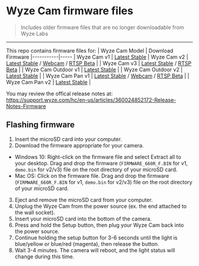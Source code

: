 # Wyze Cam firmware files
> Includes older firmware files that are no longer downloadable from Wyze Labs
---

This repo contains firmware files for:
| Wyze Cam Model | Download Firmware
|-----------|-----
| Wyze Cam v1 | [Latest Stable](https://github.com/kohrar/Wyze-Firmwares/raw/master/v1/latest.bin.zip)
| Wyze Cam v2 | [Latest Stable](https://github.com/kohrar/Wyze-Firmwares/raw/master/v2/latest.bin.zip) / [Webcam](https://github.com/kohrar/Wyze-Firmwares/raw/master/v2/V2Webcam.zip) / [RTSP Beta](https://github.com/kohrar/Wyze-Firmwares/raw/master/v2/latest-rtsp.bin.zip) |
| Wyze Cam v3 | [Latest Stable](https://github.com/kohrar/Wyze-Firmwares/raw/master/v3/latest.zip) / [RTSP Beta](https://github.com/kohrar/Wyze-Firmwares/raw/master/v3/latest-rtsp.zip) |
| Wyze Cam Outdoor v1 | [Latest Stable](https://github.com/kohrar/Wyze-Firmwares/raw/master/vco/latest.zip) |
| Wyze Cam Outdoor v2 | [Latest Stable](https://github.com/kohrar/Wyze-Firmwares/raw/master/vcov2/latest.zip) |
| Wyze Cam Pan v1 | [Latest Stable](https://github.com/kohrar/Wyze-Firmwares/raw/master/pan/latest.bin.zip) / [Webcam](https://github.com/kohrar/Wyze-Firmwares/raw/master/pan/PanWebcam.zip) / [RTSP Beta](https://github.com/kohrar/Wyze-Firmwares/raw/master/pan/latest-rtsp.zip) |
| Wyze Cam Pan v2 | [Latest Stable](https://github.com/kohrar/Wyze-Firmwares/raw/master/panV2/latest.zip) |

You may review the offical release notes at: https://support.wyze.com/hc/en-us/articles/360024852172-Release-Notes-Firmware

## Flashing firmware
1. Insert the microSD card into your computer.
2. Download the firmware appropriate for your camera.
* Windows 10: Right-click on the firmware file and select Extract all to your desktop. Drag and drop the firmware (`FIRMWARE_660R_F.BIN` for v1, `demo.bin` for v2/v3) file on the root directory of your microSD card.
* Mac OS: Click on the firmware file. Drag and drop the firmware (`FIRMWARE_660R_F.BIN` for v1, `demo.bin` for v2/v3) file on the root directory of your microSD card.
3. Eject and remove the microSD card from your computer.
4. Unplug the Wyze Cam from the power source (ex. the end attached to the wall socket).
5. Insert your microSD card into the bottom of the camera.
6. Press and hold the Setup button, then plug your Wyze Cam back into the power source.
7. Continue holding the setup button for 3-6 seconds until the light is blue/yellow or blue/red (magenta), then release the button.
8. Wait 3-4 minutes. The camera will reboot, and the light status will change during this time.


